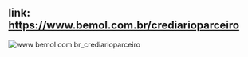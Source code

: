 ## link: https://www.bemol.com.br/crediarioparceiro

![www bemol com br_crediarioparceiro](https://github.com/fabricio-hunt/PRD-Crediadrio-parceiro/assets/87333479/0bf6d408-504d-4c7b-b67d-4aa24db950db)

